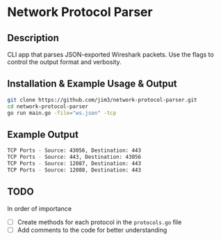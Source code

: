 # Network Protocol Parser

## Description
CLI app that parses JSON-exported Wireshark packets. Use the flags to control the output format and verbosity.

## Installation & Example Usage & Output
```bash
git clone https://github.com/jim3/network-protocol-parser.git
cd network-protocol-parser
go run main.go -file="ws.json" -tcp
```

## Example Output
```bash
TCP Ports - Source: 43056, Destination: 443
TCP Ports - Source: 443, Destination: 43056
TCP Ports - Source: 12087, Destination: 443
TCP Ports - Source: 12088, Destination: 443
```

## TODO
In order of importance
- [ ] Create methods for each protocol in the `protocols.go` file
- [ ] Add comments to the code for better understanding
